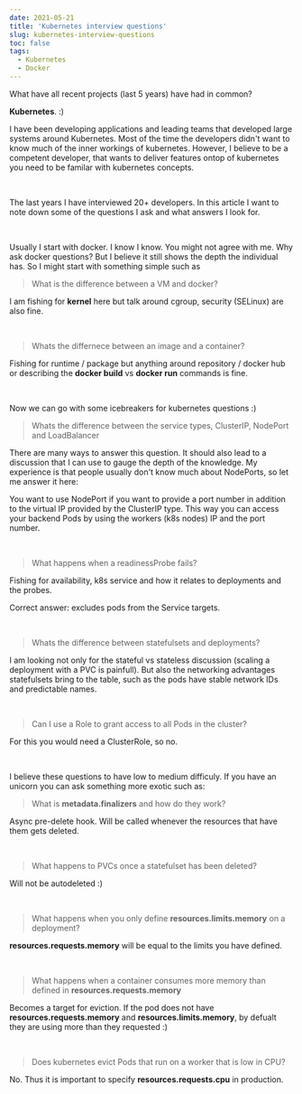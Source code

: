 ```yaml
---
date: 2021-05-21
title: 'Kubernetes interview questions'
slug: kubernetes-interview-questions
toc: false
tags:
  - Kubernetes
  - Docker
---
```


What have all recent projects (last 5 years) have had in common? 

**Kubernetes**. :)

I have been developing applications and leading teams that developed large systems around Kubernetes. Most of the time the developers didn't want to know much of the inner workings of kubernetes. However, I believe to be a competent developer, that wants to deliver features ontop of kubernetes you need to be familar with kubernetes concepts.

<br />

The last years I have interviewed 20+ developers. In this article I want to note down some of the questions I ask and what answers I look for.

<!--more-->

<br />

Usually I start with docker. I know I know. You might not agree with me. Why ask docker questions? But I believe it still shows the depth the individual has. So I might start with something simple such as

> What is the difference between a VM and docker?

I am fishing for **kernel** here but talk around cgroup, security (SELinux) are also fine.

<br />

> Whats the differnece between an image and a container?

Fishing for runtime / package but anything around  repository / docker hub or describing the **docker build** vs **docker run** commands is fine.

<br />

Now we can go with some icebreakers for kubernetes questions :)

> Whats the difference between the service types, ClusterIP, NodePort and LoadBalancer

There are many ways to answer this question. It should also lead to a discussion that I can use to gauge the depth of the knowledge. My experience is that people usually don't know much about NodePorts, so let me answer it here:

You want to use NodePort if you want to provide a port number in addition to the virtual IP provided by the ClusterIP type. This way you can access your backend Pods by using the workers (k8s nodes) IP and the port number.

<br />

> What happens when a readinessProbe fails?

Fishing for availability, k8s service and how it relates to deployments and the probes. 

Correct answer: excludes pods from the Service targets.

<br />

> Whats the difference between statefulsets and deployments?

I am looking not only for the stateful vs stateless discussion (scaling a deployment with a PVC is painfull). But also the networking advantages statefulsets bring to the table, such as the pods have stable network IDs and predictable names.

<br />

> Can I use a Role to grant access to all Pods in the cluster?

For this you would need a ClusterRole, so no.

<br />

I believe these questions to have low to medium difficuly. If you have an unicorn you can ask something more exotic such as:


> What is **metadata.finalizers** and how do they work?

Async pre-delete hook. Will be called whenever the resources that have them gets deleted.

<br />

> What happens to PVCs once a statefulset has been deleted?

Will not be autodeleted :)

<br />

> What happens when you only define **resources.limits.memory** on a deployment?

**resources.requests.memory** will be equal to the limits you have defined.

<br />

> What happens when a container consumes more memory than defined in **resources.requests.memory**

Becomes a target for eviction. If the pod does not have **resources.requests.memory** and **resources.limits.memory**, by defualt they are using more than they requested :)

<br />

> Does kubernetes evict Pods that run on a worker that is low in CPU?

No. Thus it is important to specify **resources.requests.cpu** in production.




